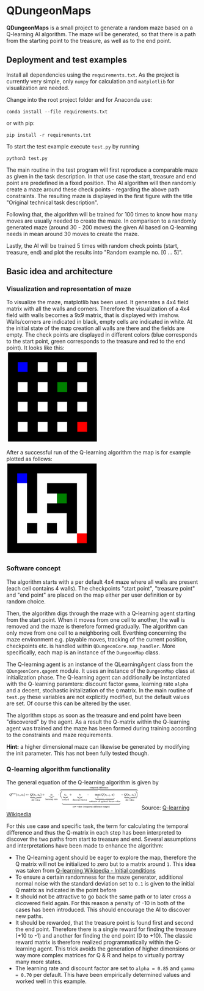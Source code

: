 # QDungeonMaps
**QDungeonMaps** is a small project to generate a random maze based on a Q-learning AI algorithm. The maze will be generated, so that there is a path from the starting point to the treasure, as well as to the end point.

## Deployment and test examples
Install all dependencies using the `requirements.txt`. As the project is currently very simple, only `numpy` for calculation and `matplotlib` for visualization are needed.

Change into the root project folder and for Anaconda use:
```shell
conda install --file requirements.txt
```

or with pip:
```shell
pip install -r requirements.txt
```

To start the test example execute `test.py` by running
```shell
python3 test.py
```

The main routine in the test program will first reproduce a comparable maze as given in the task description. In that use case the start, treasure and end point are predefined in a fixed position. The AI algorithm will then randomly create a maze around these check points - regarding the above path constraints. The resulting maze is displayed in the first figure with the title "Original technical task description".

Following that, the algorithm will be trained for 100 times to know how many moves are usually needed to create the maze. In comparison to a randomly generated maze (around 30 - 200 moves) the given AI based on Q-learning needs in mean around 30 moves to create the maze.

Lastly, the AI will be trained 5 times with random check points (start, treasure, end) and plot the results into "Random example no. [0 ... 5]".

## Basic idea and architecture
### Visualization and representation of maze
To visualize the maze, matplotlib has been used. It generates a 4x4 field matrix with all the walls and corners. Therefore the visualization of a 4x4 field with walls becomes a 9x9 matrix, that is displayed with imshow. Walls/corners are indicated in black, empty cells are indicated in white. At the initial state of the map creation all walls are there and the fields are empty. The check points are displayed in different colors (blue corresponds to the start point, green corresponds to the treasure and red to the end point). It looks like this:
<br />
<img src="data/init_maze.png" alt="Initial maze without holes" width="240"/>

After a successful run of the Q-learning algorithm the map is for example plotted as follows:
<br />
<img src="data/created_maze.png" alt="Finished maze" width="240"/>

### Software concept
The algorithm starts with a per default 4x4 maze where all walls are present (each cell contains 4 walls). The checkpoints "start point", "treasure point" and "end point" are placed on the map either per user definition or by random choice.

Then, the algorithm digs through the maze with a Q-learning agent starting from the start point. When it moves from one cell to another, the wall is removed and the maze is therefore formed gradually. The algorithm can only move from one cell to a neighboring cell. Everthing concerning the maze environment e.g. playable moves, tracking of the current position, checkpoints etc. is handled within `QDungeonCore.map_handler`. More specifically, each map is an instance of the `DungeonMap` class.

The Q-learning agent is an instance of the QLearningAgent class from the `QDungeonCore.qagent` module. It uses an instance of the `DungeonMap` class at initialization phase. The Q-learning agent can additionally be instantiated with the Q-learning paramters: discount factor `gamma`, learning rate `alpha` and a decent, stochastic initalization of the `Q` matrix. In the main routine of `test.py` these variables are not explicitly modified, but the default values are set. Of course this can be altered by the user.

The algorithm stops as soon as the treasure and end point have been "discovered" by the agent. As a result the Q-matrix within the Q-learning agent was trained and the maze has been formed during training according to the constraints and maze requirements.

**Hint:** a higher dimensional maze can likewise be generated by modifying the init parameter. This has not been fully tested though.

### Q-learning algorithm functionality
The general equation of the Q-learning algorithm is given by
<br />
<img src="data/q-learning-eq.png" alt="Q-learning equation" width="350"/>
Source: [Q-learning Wikipedia](https://en.wikipedia.org/wiki/Q-learning)

For this use case and specific task, the term for calculating the temporal difference and thus the Q-matrix in each step has been interpreted to discover the two paths from start to treasure and end. Several assumptions and interpretations have been made to enhance the algorithm:
* The Q-learning agent should be eager to explore the map, therefore the Q matrix will not be initialized to zero but to a matrix around `1`. This idea was taken from [Q-learning Wikipedia - Initial conditions](https://en.wikipedia.org/wiki/Q-learning#Initial_conditions_(Q0))
* To ensure a certain randomness for the maze generator, additional normal noise with the standard deviation set to `0.1` is given to the initial Q matrix as indicated in the point before
* It should not be attractive to go back the same path or to later cross a dicovered field again. For this reason a penalty of -10 in both of the cases has been introduced. This should encourage the AI to discover new paths.
* It should be rewarded, that the treasure point is found first and second the end point. Therefore there is a single reward for finding the treasure (+10 to -1) and another for finding the end point (0 to +10). The classic reward matrix is therefore realized programmatically within the Q-learning agent. This trick avoids the generation of higher dimensions or way more complex matrices for Q & R and helps to virtually portray many more states.
* The learning rate and discount factor are set to `alpha = 0.85` and `gamma = 0.70` per default. This have been empirically determined values and worked well in this example.



